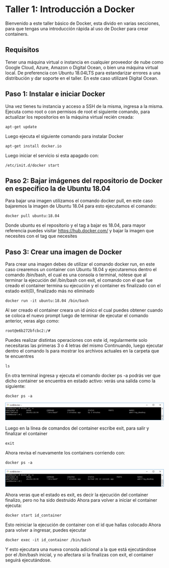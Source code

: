 # Taller 1: Introducción a Docker
Bienvenido a este taller básico de Docker, esta divido en varias secciones, para que tengas una introducción rápida al uso de Docker para crear containers.

## Requisitos
Tener una máquina virtual o instancia en cualquier proveedor de nube como Google Cloud, Azure, Amazon o Digital Ocean, o bien una máquina virtual local. De preferencia con Ubuntu 18.04LTS para estandarizar errores a una distribución y dar soporte en el taller.
En este caso utilizaré Digital Ocean.

## Paso 1: Instalar e iniciar Docker
Una vez tienes tu instancia y acceso a SSH de la misma, ingresa a la misma. Ejecuta como root o con permisos de root el siguiente comando, para actualizar los repositorios en la máquina virtual recién creada:
```
apt-get update
```
Luego ejecuta el siguiente comando para instalar Docker 
```
apt-get install docker.io
```
Luego iniciar el servicio si esta apagado con:
```
/etc/init.d/docker start
```
## Paso 2: Bajar imágenes del repositorio de Docker en específico la de Ubuntu 18.04
Para bajar una imagen utilizamos el comando docker pull, en este caso bajaremos la imagen de Ubuntu 18.04 para esto ejecutamos el comando:
```
docker pull ubuntu:18.04
```
Donde ubuntu es el repositorio y el tag a bajar es 18.04, para mayor referencia puedes visitar 
https://hub.docker.com/ y bajar la imagen que necesites con el tag que necesites
## Paso 3: Crear una imagen de Docker
Para crear una imagen debes de utilizar el comando docker run, en este caso crearemos un container con Ubuntu 18.04 y ejecutaremos dentro el comando /bin/bash, el cual es una consola o terminal, nótese que al terminar la ejecución del /bin/bash con exit, el comando con el que fue creado el container termina su ejecución y el container es finalizado con el estado exit(0), finalizado más no eliminado
```
docker run -it ubuntu:18.04 /bin/bash
```
Al ser creado el container creara un id único el cual puedes obtener cuando se coloca el nuevo prompt luego de terminar de ejecutar el comando anterior, veras algo como:
```
root@e6b272bfcbc2:/#
```
Puedes realizar distintas operaciones con este id, regularmente solo necesitaras las primeras 3 o 4 letras del mismo
Continuando, luego ejecutar dentro el comando ls para mostrar los archivos actuales en la carpeta que te encuentres
```
ls
```
En otra terminal ingresa y ejecuta el comando
docker ps -a podrás ver que dicho container se encuentra en estado activo: verás una salida como la siguiente:
```
docker ps -a
```
![Alt text](imgs/ps1.png?raw=true "Up time")

Luego en la línea de comandos del container escribe exit, para salir y finalizar el container
```
exit 
```
Ahora revisa el nuevamente los containers corriendo con:
```
docker ps -a
```
![Alt text](imgs/ps2.png?raw=true "Up time")

Ahora veras que el estado es exit, es decir la ejecución del container finalizo, pero no ha sido destruido
Ahora para volver a iniciar el container ejecuta:
```
docker start id_container
```
Esto reiniciar la ejecución de container con el id que hallas colocado
Ahora para volver a ingresar, puedes ejecutar
```
docker exec -it id_container /bin/bash
```
Y esto ejecutara una nueva consola adicional a la que está ejecutándose por el /bin/bash inicial, y no afectara si la finalizas con exit, el container seguirá ejecutándose.
